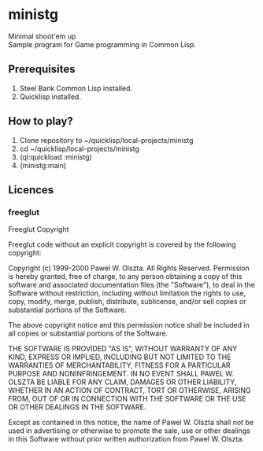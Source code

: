 
# ministg
Minimal shoot'em up  
Sample program for Game programming in Common Lisp.

## Prerequisites

1. Steel Bank Common Lisp installed.
2. Quicklisp installed.

## How to play?

1. Clone repository to ~/quicklisp/local-projects/ministg
2. cd ~/quicklisp/local-projects/ministg
3. (ql:quickload :ministg)
4. (ministg:main)

## Licences

### freeglut

Freeglut Copyright

Freeglut code without an explicit copyright is covered by the following 
copyright:

Copyright (c) 1999-2000 Pawel W. Olszta. All Rights Reserved.
Permission is hereby granted, free of charge,  to any person obtaining a copy 
of this software and associated documentation files (the "Software"), to deal
in the Software without restriction,  including without limitation the rights 
to use, copy,  modify, merge,  publish, distribute,  sublicense,  and/or sell 
copies or substantial portions of the Software.

The above  copyright notice  and this permission notice  shall be included in 
all copies or substantial portions of the Software.

THE SOFTWARE  IS PROVIDED "AS IS",  WITHOUT WARRANTY OF ANY KIND,  EXPRESS OR 
IMPLIED,  INCLUDING  BUT  NOT LIMITED  TO THE WARRANTIES  OF MERCHANTABILITY, 
FITNESS  FOR  A PARTICULAR PURPOSE  AND NONINFRINGEMENT.  IN  NO EVENT  SHALL 
PAWEL W. OLSZTA BE LIABLE FOR ANY CLAIM,  DAMAGES OR OTHER LIABILITY, WHETHER 
IN  AN ACTION  OF CONTRACT,  TORT OR OTHERWISE,  ARISING FROM,  OUT OF  OR IN 
CONNECTION WITH THE SOFTWARE OR THE USE OR OTHER DEALINGS IN THE SOFTWARE.

Except as contained in this notice,  the name of Pawel W. Olszta shall not be 
used  in advertising  or otherwise to promote the sale, use or other dealings 
in this Software without prior written authorization from Pawel W. Olszta.

